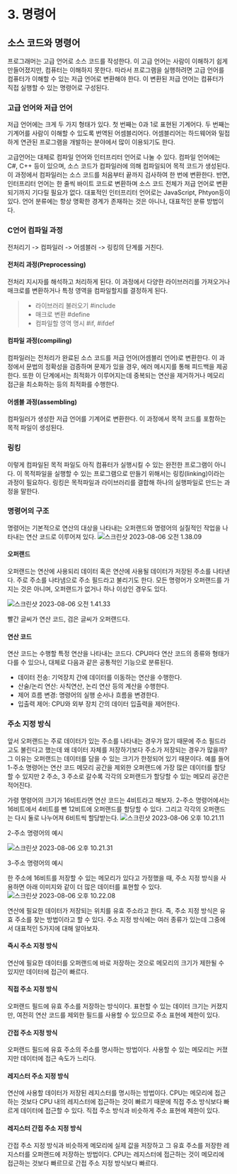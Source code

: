 # 3. 명령어
## 소스 코드와 명령어
프로그래머는 고급 언어로 소스 코드를 작성한다. 이 고급 언어는 사람이 이해하기 쉽게 만들어졌지만, 컴퓨터는 이해하지 못한다. 따라서 프로그램을 실행하려면 고급 언어를 컴퓨터가 이해할 수 있는 저급 언어로 변환해야 한다. 이 변환된 저급 언어는 컴퓨터가 직접 실행할 수 있는 명령어로 구성된다.

### 고급 언어와 저급 언어
저급 언어에는 크게 두 가지 형태가 있다. 첫 번째는 0과 1로 표현된 기계어다. 두 번째는 기계어를 사람이 이해할 수 있도록 번역된 어셈블리어다. 어셈블리어는 하드웨어와 밀접하게 연관된 프로그램을 개발하는 분야에서 많이 이용되기도 한다.

고급언어는 대체로 컴파일 언어와 인터프리터 언어로 나눌 수 있다. 컴파일 언어에는 C#, C++ 등이 있으며, 소스 코드가 컴파일러에 의해 컴파일되어 목적 코드가 생성된다. 이 과정에서 컴파일러는 소스 코드를 처음부터 끝까지 검사하여 한 번에 변환한다. 반면, 인터프리터 언어는 한 줄씩 바이트 코드로 변환하며 소스 코드 전체가 저급 언어로 변환되기까지 기다릴 필요가 없다. 대표적인 인터프리터 언어로는 JavaScript, Phtyon등이 있다. 언어 분류에는 항상 명확한 경계가 존재하는 것은 아니나, 대표적인 분류 방법이다.

### C언어 컴파일 과정
전처리기 -> 컴파일러 -> 어셈블러 -> 링킹의 단계를 거친다. 
#### 전처리 과정(Preprocessing)
전처리 지시자를 해석하고 처리하게 된다. 이 과정에서 다양한 라이브러리를 가져오거나 매크로를 변환하거나 특정 영역을 컴파일할지를 결정하게 된다.
> - 라이브러리 불러오기
> #include
> - 매크로 변환 
> #define
> - 컴파일할 영역 명시 
> #if, #ifdef

#### 컴파일 과정(compiling)
컴파일러는 전처리가 완료된 소스 코드를 저급 언어(어셈블리 언어)로 변환한다. 이 과정에서 문법의 정확성을 검증하며 문제가 있을 경우, 에러 메시지를 통해 피드백을 제공한다. 또한 이 단계에서는 최적화가 이루어지는데 중복되는 연산을 제거하거나 메모리 접근을 최소화하는 등의 최적화를 수행한다. 

#### 어셈블 과정(assembling)
컴파일러가 생성한 저급 언어를 기계어로 변환한다. 이 과정에서 목적 코드를 포함하는 목적 파일이 생성된다.

### 링킹
이렇게 컴파일된 목적 파일도 아직 컴퓨터가 실행시킬 수 있는 완전한 프로그램이 아니다. 이 목적파일을 실행할 수 있는 프로그램으로 만들기 위해서는 링킹(linking)이라는 과정이 필요하다. 링킹은 목적파일과 라이브러리를 결합해 하나의 실행파일로 만드는 과정을 말한다.

### 명령어의 구조
명령어는 기본적으로 연산의 대상을 나타내는 오퍼랜드와 명령어의 실질적인 작업을 나타내는 연산 코드로 이루어져 있다.
![스크린샷 2023-08-06 오전 1.38.09](https://i.imgur.com/B3o6Bxl.png)


#### 오퍼랜드
오퍼랜드는 연산에 사용되리 데이터 혹은 연산에 사용될 데이터가 저장된 주소를 나타낸다. 주로 주소를 나타냄으로 주소 필드라고 불리기도 한다. 모든 명령어가 오퍼랜드를 가지는 것은 아니며, 오퍼랜드가 없거나 하나 이상인 경우도 있다.

![스크린샷 2023-08-06 오전 1.41.33](https://i.imgur.com/OFVv7I3.png)

빨간 글씨가 연산 코드, 검은 글씨가 오퍼랜드다.

#### 연산 코드
연산 코드는 수행할 특정 연산을 나타내는 코드다. CPU마다 연산 코드의 종류와 형태가 다를 수 있으나, 대체로 다음과 같은 공통적인 기능으로 분류된다.
- 데이터 전송: 기억장치 간에 데이터를 이동하는 연산을 수행한다.
- 산술/논리 연산: 사칙연산, 논리 연산 등의 계산을 수행한다.
- 제어 흐름 변경: 명령어의 실행 순서나 흐름을 변경한다.
- 입출력 제어: CPU와 외부 장치 간의 데이터 입출력을 제어한다.

### 주소 지정 방식
앞서 오퍼랜드는 주로 데이터가 있는 주소를 나타내는 경우가 많기 때문에 주소 필드라고도 불린다고 했는데 왜 데이터 자체를 저장하기보다 주소가 저장되는 경우가 많을까? 그 이유는 오퍼랜드는 데이터를 담을 수 있는 크기가 한정되어 있기 때문이다. 예를 들어 1-주소 명령어는 연산 코드 메모리 공간을 제외한 오퍼랜드에 가장 많은 데이터를 할당할 수 있지만 2 주소, 3 주소로 갈수록 각각의 오퍼랜드가 할당할 수 있는 메모리 공간은 적어진다. 

가령 명령어의 크기가 16비트라면 연산 코드는 4비트라고 해보자. 2-주소 명령어에서는 16비트에서 4비트를 뺀 12비트에 오퍼랜드를 할당할 수 있다. 그리고 각각의 오퍼랜드는 다시 둘로 나누어져 6비트씩 할당받는다.
![스크린샷 2023-08-06 오후 10.21.11](https://i.imgur.com/OtLmfWG.png)


2-주소 명령어의 예시

![스크린샷 2023-08-06 오후 10.21.31](https://i.imgur.com/Y68AxM7.png)


3-주소 명령어의 예시

한 주소에 16비트를 저장할 수 있는 메모리가 있다고 가정했을 때, 주소 지정 방식을 사용하면 아래 이미지와 같이 더 많은 데이터를 표현할 수 있다.
![스크린샷 2023-08-06 오후 10.22.08](https://i.imgur.com/xNYzjqB.png)

연산에 필요한 데이터가 저장되는 위치를 유효 주소라고 한다. 즉, 주소 지정 방식은 유효 주소를 찾는 방법이라고 할 수 있다. 주소 지정 방식에는 여러 종류가 있는데 그중에서 대표적인 5가지에 대해 알아보자.

#### 즉시 주소 지정 방식
연산에 필요한 데이터를 오퍼랜드에 바로 저장하는 것으로 메모리의 크기가 제한될 수 있지만 데이터에 접근이 빠르다.

#### 직접 주소 지정 방식
오퍼랜드 필드에 유효 주소를 저장하는 방식이다. 표현할 수 있는 데이터 크기는 커졌지만, 여전히 연산 코드를 제외한 필드를 사용할 수 있으므로 주소 표현에 제한이 있다.

#### 간접 주소 지정 방식
오퍼랜드 필드에 유효 주소의 주소를 명시하는 방법이다. 사용할 수 있는 메모리는 커졌지만 데이터에 접근 속도가 느리다.

#### 레지스터 주소 지정 방식
연산에 사용할 데이터가 저장된 레지스터를 명시하는 방법이다. CPU는 메모리에 접근하는 것보다 CPU 내의 레지스터에 접근하는 것이 빠르기 때문에 직접 주소 방식보다 빠르게 데이터에 접근할 수 있다. 직접 주소 방식과 비슷하게 주소 표현에 제한이 있다.

#### 레지스터 간접 주소 지정 방식
간접 주소 지정 방식과 비슷하게 메모리에 실제 값을 저장하고 그 유효 주소를 저장한 레지스터를 오퍼랜드에 저장하는 방법이다. CPU는 레지스터에 접근하는 것이 메모리에 접근하는 것보다 빠르므로 간접 주소 지정 방식보다 빠르다.
